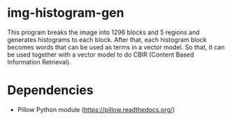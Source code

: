 # img-histogram-gen
This program breaks the image into 1296 blocks and 5 regions and generates histograms to each block. After that, each histogram block becomes words that can be used as terms in a vector model. So that, it can be used together with a vector model to do CBIR (Content Based Information Retrieval).

# Dependencies
- Pillow Python module (https://pillow.readthedocs.org/)
